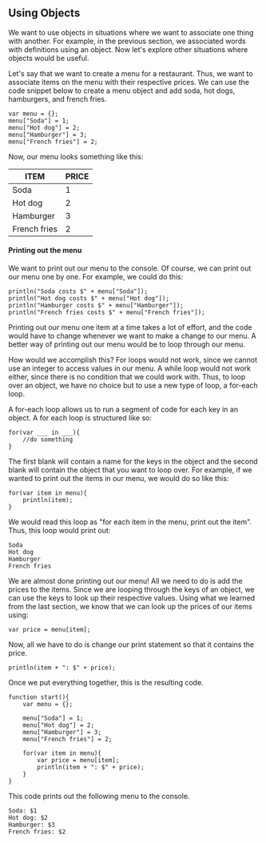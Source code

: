 ## Using Objects

We want to use objects in situations where we want to associate one thing with another. For example, in the previous section, we associated words with definitions using an object. Now let's explore other situations where objects would be useful.

Let's say that we want to create a menu for a restaurant. Thus, we want to associate items on the menu with their respective prices. We can use the code snippet below to create a menu object and add soda, hot dogs, hamburgers, and french fries.

```
var menu = {};
menu["Soda"] = 1;
menu["Hot dog"] = 2;
menu["Hamburger"] = 3;
menu["French fries"] = 2;
```

Now, our menu looks something like this:

|ITEM | PRICE|
|---|---|
|Soda | 1 |
|Hot dog | 2 |
|Hamburger | 3 |
|French fries | 2 |

#### Printing out the menu

We want to print out our menu to the console.  Of course, we can print out our menu one by one. For example, we could do this:
```
println("Soda costs $" + menu["Soda"]);
println("Hot dog costs $" + menu["Hot dog"]);
println("Hamburger costs $" + menu["Hamburger"]);
println("French fries costs $" + menu["French fries"]);
```
Printing out our menu one item at a time takes a lot of effort, and the code would have to change whenever we want to make a change to our menu. A better way of printing out our menu would be to loop through our menu. 

How would we accomplish this? For loops would not work, since we cannot use an integer to access values in our menu. A while loop would not work either, since there is no condition that we could work with. Thus, to loop over an object, we have no choice but to use a new type of loop, a for-each loop. 

A for-each loop allows us to run a segment of code for each key in an object. A for each loop is structured like so:
```
for(var ___ in ___){
    //do something
}
```
The first blank will contain a name for the keys in the object and the second blank will contain the object that you want to loop over. For example, if we wanted to print out the items in our menu, we would do so like this:
```
for(var item in menu){
    println(item);
}
```
We would read this loop as "for each item in the menu, print out the item". Thus, this loop would print out:
```
Soda
Hot dog
Hamburger
French fries
```
We are almost done printing out our menu! All we need to do is add the prices to the items. Since we are looping through the keys of an object, we can use the keys to look up their respective values. Using what we learned from the last section, we know that we can look up the prices of our items using:
```
var price = menu[item];
```
Now, all we have to do is change our print statement so that it contains the price.
```
println(item + ": $" + price);
```
Once we put everything together, this is the resulting code.
```
function start(){
	var menu = {};

    menu["Soda"] = 1;
    menu["Hot dog"] = 2;
    menu["Hamburger"] = 3;
    menu["French fries"] = 2;
	
	for(var item in menu){
		var price = menu[item];
		println(item + ": $" + price);
	}
}
```
This code prints out the following menu to the console.
```
Soda: $1
Hot dog: $2
Hamburger: $3
French fries: $2
```


